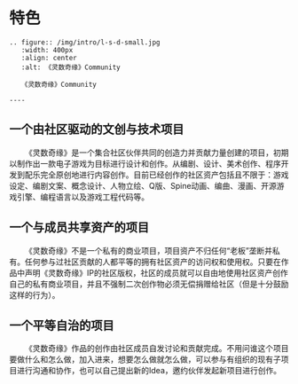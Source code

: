# 特色

```{eval-rst}
.. figure:: /img/intro/l-s-d-small.jpg
   :width: 400px
   :align: center
   :alt: 《灵数奇缘》Community

   《灵数奇缘》Community

----
```

## 一个由社区驱动的文创与技术项目

&emsp;&emsp;《灵数奇缘》是一个集合社区伙伴共同的创造力并贡献力量创建的项目，初期以制作出一款电子游戏为目标进行设计和创作。从编剧、设计、美术创作、程序开发到配乐完全原创地进行内容创作。目前已经创作的社区资产包括且不限于：游戏设定、编剧文案、概念设计、人物立绘、Q版、Spine动画、编曲、漫画、开源游戏引擎、编程语言以及游戏工程代码等。

## 一个与成员共享资产的项目

&emsp;&emsp;《灵数奇缘》不是一个私有的商业项目，项目资产不归任何“老板”垄断并私有。任何参与过社区贡献的人都平等的拥有社区资产的访问权和使用权。只要在作品中声明《灵数奇缘》IP的社区版权，社区的成员就可以自由地使用社区资产创作自己的私有商业项目，并且不强制二次创作物必须无偿捐赠给社区（但是十分鼓励这样的行为）。

## 一个平等自治的项目

&emsp;&emsp;《灵数奇缘》作品的创作由社区成员自发讨论和贡献完成。不用问谁这个项目要做什么和怎么做，加入进来，想要怎么做就怎么做，可以参与有组织的现有子项目进行沟通和协作，也可以自己提出新的Idea，邀约伙伴发起新项目进行创作。
